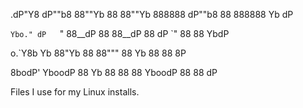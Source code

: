 .dP"Y8  dP""b8 88""Yb 88 88""Yb 888888      dP""b8 88 888888 Yb  dP

`Ybo." dP   `" 88__dP 88 88__dP   88       dP   `" 88   88    YbdP  

o.`Y8b Yb      88"Yb  88 88"""    88       Yb      88   88     8P   

8bodP'  YboodP 88  Yb 88 88       88        YboodP 88   88    dP    



Files I use for my Linux installs.
